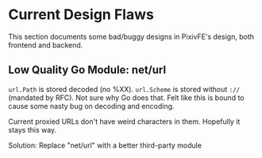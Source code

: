 # Current Design Flaws

This section documents some bad/buggy designs in PixivFE's design, both frontend and backend.

## Low Quality Go Module: net/url

`url.Path` is stored decoded (no %XX). `url.Scheme` is stored without `://` (mandated by RFC). Not sure why Go does that. Felt like this is bound to cause some nasty bug on decoding and encoding.

Current proxied URLs don't have weird characters in them. Hopefully it stays this way.

Solution: Replace "net/url" with a better third-party module

